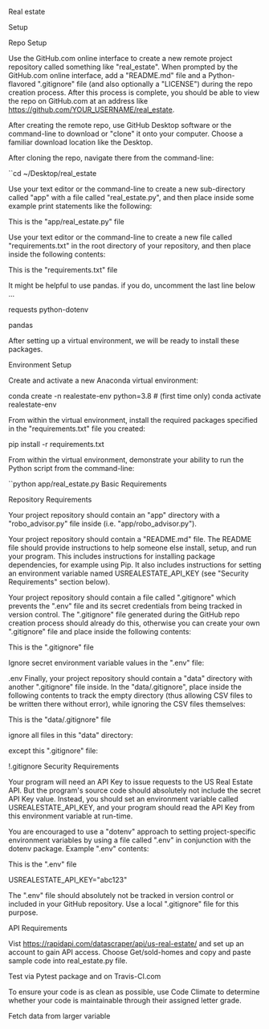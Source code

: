 Real estate

Setup

Repo Setup

Use the GitHub.com online interface to create a new remote project repository called something like "real_estate". When prompted by the GitHub.com online interface, add a "README.md" file and a Python-flavored ".gitignore" file (and also optionally a "LICENSE") during the repo creation process. After this process is complete, you should be able to view the repo on GitHub.com at an address like https://github.com/YOUR_USERNAME/real_estate.

After creating the remote repo, use GitHub Desktop software or the command-line to download or "clone" it onto your computer. Choose a familiar download location like the Desktop.

After cloning the repo, navigate there from the command-line:

``cd ~/Desktop/real_estate

Use your text editor or the command-line to create a new sub-directory called "app" with a file called "real_estate.py", and then place inside some example print statements like the following:

This is the "app/real_estate.py" file

Use your text editor or the command-line to create a new file called "requirements.txt" in the root directory of your repository, and then place inside the following contents:

This is the "requirements.txt" file

It might be helpful to use pandas. if you do, uncomment the last line below ...

requests python-dotenv

pandas

After setting up a virtual environment, we will be ready to install these packages.

Environment Setup

Create and activate a new Anaconda virtual environment:

conda create -n realestate-env python=3.8 # (first time only) conda activate realestate-env 

From within the virtual environment, install the required packages specified in the "requirements.txt" file you created:

pip install -r requirements.txt 

From within the virtual environment, demonstrate your ability to run the Python script from the command-line:

``python app/real_estate.py Basic Requirements

Repository Requirements

Your project repository should contain an "app" directory with a "robo_advisor.py" file inside (i.e. "app/robo_advisor.py").

Your project repository should contain a "README.md" file. The README file should provide instructions to help someone else install, setup, and run your program. This includes instructions for installing package dependencies, for example using Pip. It also includes instructions for setting an environment variable named USREALESTATE_API_KEY (see "Security Requirements" section below).

Your project repository should contain a file called ".gitignore" which prevents the ".env" file and its secret credentials from being tracked in version control. The ".gitignore" file generated during the GitHub repo creation process should already do this, otherwise you can create your own ".gitignore" file and place inside the following contents:

This is the ".gitignore" file

Ignore secret environment variable values in the ".env" file:

.env Finally, your project repository should contain a "data" directory with another ".gitignore" file inside. In the "data/.gitignore", place inside the following contents to track the empty directory (thus allowing CSV files to be written there without error), while ignoring the CSV files themselves:

This is the "data/.gitignore" file

ignore all files in this "data" directory:

except this ".gitignore" file:

!.gitignore Security Requirements

Your program will need an API Key to issue requests to the US Real Estate API. But the program's source code should absolutely not include the secret API Key value. Instead, you should set an environment variable called USREALESTATE_API_KEY, and your program should read the API Key from this environment variable at run-time.

You are encouraged to use a "dotenv" approach to setting project-specific environment variables by using a file called ".env" in conjunction with the dotenv package. Example ".env" contents:

This is the ".env" file

USREALESTATE_API_KEY="abc123"

The ".env" file should absolutely not be tracked in version control or included in your GitHub repository. Use a local ".gitignore" file for this purpose.

API Requirements 

Vist https://rapidapi.com/datascraper/api/us-real-estate/ and set up an account to gain API access. 
Choose Get/sold-homes and copy and paste sample code into real_estate.py file. 

Test via Pytest package and on Travis-CI.com 

To ensure your code is as clean as possible, use Code Climate to determine whether your code is maintainable through their assigned letter grade. 

Fetch data from larger variable 

